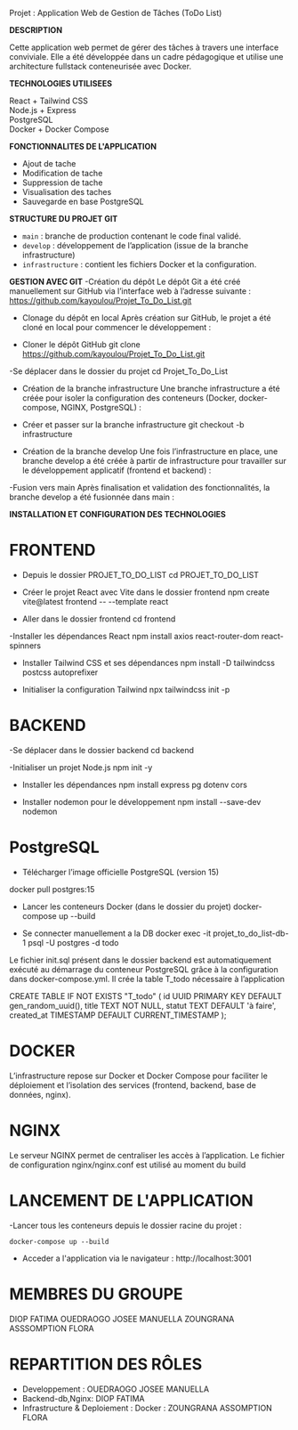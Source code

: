Projet : Application Web de Gestion de Tâches (ToDo List)


**DESCRIPTION**

Cette application web permet de gérer des tâches à travers une interface conviviale. Elle a été développée dans un cadre pédagogique et utilise une architecture fullstack conteneurisée avec Docker.

**TECHNOLOGIES UTILISEES**
                

React + Tailwind CSS     
Node.js + Express        
PostgreSQL               
Docker + Docker Compose  



 **FONCTIONNALITES DE L'APPLICATION**

-  Ajout de tache
-  Modification de tache
-  Suppression de tache
-  Visualisation des taches
-  Sauvegarde en base PostgreSQL



**STRUCTURE DU PROJET GIT**

- `main` : branche de production contenant le code final validé.
- `develop` : développement de l’application (issue de la branche infrastructure)
- `infrastructure` : contient les fichiers Docker et la configuration.


**GESTION AVEC GIT**
 -Création du dépôt
Le dépôt Git a été créé manuellement sur GitHub via l’interface web à l’adresse suivante :
https://github.com/kayoulou/Projet_To_Do_List.git

- Clonage du dépôt en local
Après création sur GitHub, le projet a été cloné en local pour commencer le développement :

- Cloner le dépôt GitHub
git clone https://github.com/kayoulou/Projet_To_Do_List.git

-Se déplacer dans le dossier du projet
cd Projet_To_Do_List
- Création de la branche infrastructure
Une branche infrastructure a été créée pour isoler la configuration des conteneurs (Docker, docker-compose, NGINX, PostgreSQL) :

- Créer et passer sur la branche infrastructure
git checkout -b infrastructure


- Création de la branche develop
Une fois l’infrastructure en place, une branche develop a été créée à partir de infrastructure pour travailler sur le développement applicatif (frontend et backend) :

 -Fusion vers main
Après finalisation et validation des fonctionnalités, la branche develop a été fusionnée dans main :




**INSTALLATION ET CONFIGURATION DES TECHNOLOGIES**

  # FRONTEND
- Depuis le dossier PROJET_TO_DO_LIST 
  cd PROJET_TO_DO_LIST

 - Créer le projet React avec Vite dans le dossier frontend
  npm create vite@latest frontend -- --template react

- Aller dans le dossier frontend
  cd frontend

-Installer les dépendances React
  npm install axios react-router-dom react-spinners

- Installer Tailwind CSS et ses dépendances
  npm install -D tailwindcss postcss autoprefixer

- Initialiser la configuration Tailwind
  npx tailwindcss init -p

# BACKEND
-Se déplacer dans le dossier backend
  cd backend

-Initialiser un projet Node.js
 npm init -y

- Installer les dépendances
 npm install express pg dotenv cors

- Installer nodemon pour le développement
 npm install --save-dev nodemon

# PostgreSQL
- Télécharger l’image officielle PostgreSQL (version 15)

 docker pull postgres:15

- Lancer les conteneurs Docker (dans le dossier du projet)
 docker-compose up --build


- Se connecter manuellement a la DB
docker exec -it projet_to_do_list-db-1 psql -U postgres -d todo

Le fichier init.sql présent dans le dossier backend est automatiquement exécuté au démarrage du conteneur PostgreSQL grâce à la configuration dans docker-compose.yml.
Il crée la  table T_todo nécessaire à l’application 

CREATE TABLE IF NOT EXISTS "T_todo" (
  id UUID PRIMARY KEY DEFAULT gen_random_uuid(),
  title TEXT NOT NULL,
  statut TEXT DEFAULT 'à faire',
  created_at TIMESTAMP DEFAULT CURRENT_TIMESTAMP
);

# DOCKER

L’infrastructure repose sur Docker et Docker Compose pour faciliter le déploiement et l’isolation des services (frontend, backend, base de données, nginx).


# NGINX
Le serveur NGINX permet de centraliser les accès à l’application.
Le fichier de configuration nginx/nginx.conf est utilisé au moment du build 


# LANCEMENT DE L'APPLICATION

-Lancer tous les conteneurs depuis le dossier racine du projet :

    docker-compose up --build
    
- Acceder a l'application via le navigateur : 
        http://localhost:3001



# MEMBRES DU GROUPE

DIOP FATIMA
OUEDRAOGO JOSEE MANUELLA
ZOUNGRANA ASSSOMPTION FLORA


# REPARTITION DES RÔLES
- Developpement : OUEDRAOGO JOSEE MANUELLA
- Backend-db,Nginx:  DIOP FATIMA
- Infrastructure & Deploiement : 
Docker : ZOUNGRANA ASSOMPTION FLORA


 
